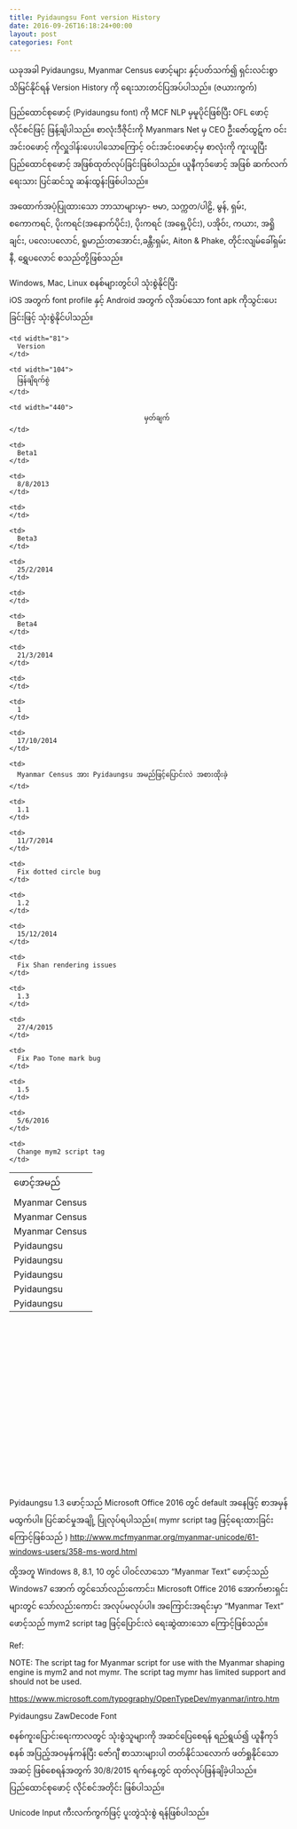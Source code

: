 ```yaml
---
title: Pyidaungsu Font version History
date: 2016-09-26T16:18:24+00:00
layout: post
categories: Font
---
```

ယခုအခါ Pyidaungsu, Myanmar Census ဖောင့်များ နှင့်ပတ်သက်၍ ရှင်းလင်းစွာ သိမြင်နိုင်ရန် Version History ကို ရေးသားတင်ပြအပ်ပါသည်။ (ဇယားကွက်)

ပြည်ထောင်စုဖောင့် (Pyidaungsu font) ကို MCF NLP မှမူပိုင်ဖြစ်ပြီး OFL ဖောင့်လိုင်စင်ဖြင့် ဖြန့်ချိပါသည်။ စာလုံးဒီဇိုင်းကို Myanmars Net မှ CEO ဦးဇော်ထွဋ်က ဝင်းအင်းဝဖောင့် ကိုလှူဒါန်းပေးပါသောကြောင့် ဝင်းအင်းဝဖောင့်မှ စာလုံးကို ကူးယူပြီး ပြည်ထောင်စုဖောင့် အဖြစ်ထုတ်လုပ်ခြင်းဖြစ်ပါသည်။ ယူနီကုဒ်ဖောင့် အဖြစ် ဆက်လက်ရေးသား ပြင်ဆင်သူ ဆန်းထွန်းဖြစ်ပါသည်။

အထောက်အပံ့ပြုထားသော ဘာသာများမှာ- ဗမာ, သက္ကတ/ပါဠိ, မွန်, ရှမ်း, စကောကရင်, ပိုးကရင်(အနောက်ပိုင်း), ပိုးကရင် (အရှေ့ပိုင်း), ပအိုဝ်း, ကယား, အရှိုချင်း, ပလေးပလောင်, ရူမာည်းတအောင်း,ခန္တီးရှမ်း, Aiton & Phake, တိုင်းလျမ်ခေါ်ရှမ်းနီ, ရွှေပလောင် စသည်တို့ဖြစ်သည်။

Windows, Mac, Linux စနစ်များတွင်ပါ သုံးစွဲနိုင်ပြီး  
iOS အတွက် font profile နှင့် Android အတွက် လိုအပ်သော font apk ကိုသွင်းပေးခြင်းဖြင့် သုံးစွဲနိုင်ပါသည်။

<table style="height: 565px;" width="789">
  <tr>
    <td width="134">
      ဖောင့်အမည်
    </td>
    
    <td width="81">
      Version
    </td>
    
    <td width="104">
      ဖြန်ချိရက်စွဲ
    </td>
    
    <td width="440">
                                      မှတ်ချက်
    </td>
  </tr>
  
  <tr>
    <td>
      Myanmar Census
    </td>
    
    <td>
      Beta1
    </td>
    
    <td>
      8/8/2013
    </td>
    
    <td>
    </td>
  </tr>
  
  <tr>
    <td>
      Myanmar Census
    </td>
    
    <td>
      Beta3
    </td>
    
    <td>
      25/2/2014
    </td>
    
    <td>
    </td>
  </tr>
  
  <tr>
    <td>
      Myanmar Census
    </td>
    
    <td>
      Beta4
    </td>
    
    <td>
      21/3/2014
    </td>
    
    <td>
    </td>
  </tr>
  
  <tr>
    <td>
      Pyidaungsu
    </td>
    
    <td>
      1
    </td>
    
    <td>
      17/10/2014
    </td>
    
    <td>
      Myanmar Census အား Pyidaungsu အမည်ဖြင့်ပြောင်းလဲ အစားထိုးခဲ့
    </td>
  </tr>
  
  <tr>
    <td>
      Pyidaungsu
    </td>
    
    <td>
      1.1
    </td>
    
    <td>
      11/7/2014
    </td>
    
    <td>
      Fix dotted circle bug
    </td>
  </tr>
  
  <tr>
    <td>
      Pyidaungsu
    </td>
    
    <td>
      1.2
    </td>
    
    <td>
      15/12/2014
    </td>
    
    <td>
      Fix Shan rendering issues
    </td>
  </tr>
  
  <tr>
    <td>
      Pyidaungsu
    </td>
    
    <td>
      1.3
    </td>
    
    <td>
      27/4/2015
    </td>
    
    <td>
      Fix Pao Tone mark bug
    </td>
  </tr>
  
  <tr>
    <td>
      Pyidaungsu
    </td>
    
    <td>
      1.5
    </td>
    
    <td>
      5/6/2016
    </td>
    
    <td>
      Change mym2 script tag
    </td>
  </tr>
</table>

<p dir="ltr">
  Pyidaungsu 1.3 ဖောင့်သည် Microsoft Office 2016 တွင် default အနေဖြင့် စာအမှန် မထွက်ပါ။ ပြင်ဆင်မှုအချို့ ပြုလုပ်ရပါသည်။( mymr script tag ဖြင့်ရေးထားခြင်းကြောင့်ဖြစ်သည် ) <a href="http://www.mcfmyanmar.org/myanmar-unicode/61-windows-users/358-ms-word.html">http://www.mcfmyanmar.org/myanmar-unicode/61-windows-users/358-ms-word.html</a>
</p>

<p dir="ltr">
  ထို့အတူ Windows 8, 8.1, 10 တွင် ပါဝင်လာသော “Myanmar Text” ဖောင့်သည် Windows7 အောက် တွင်သော်လည်းကောင်း၊ Microsoft Office 2016 အောက်ဗားရှင်းများတွင် သော်လည်းကောင်း အလုပ်မလုပ်ပါ။ အကြောင်းအရင်းမှာ “Myanmar Text” ဖောင့်သည် mym2 script tag ဖြင့်ပြောင်းလဲ ရေးဆွဲထားသော ကြောင့်ဖြစ်သည်။
</p>

<p dir="ltr">
  Ref:
</p>

<p dir="ltr">
  NOTE: The script tag for Myanmar script for use with the Myanmar shaping engine is mym2 and not mymr. The script tag mymr has limited support and should not be used.
</p>

<p dir="ltr">
  <a href="https://www.microsoft.com/typography/OpenTypeDev/myanmar/intro.htm">https://www.microsoft.com/typography/OpenTypeDev/myanmar/intro.htm</a>
</p>

<p dir="ltr">
  Pyidaungsu ZawDecode Font
</p>

<p dir="ltr">
  စနစ်ကူးပြောင်းရေးကာလတွင် သုံးစွဲသူများကို အဆင်ပြေစေရန် ရည်ရွယ်၍ ယူနီကုဒ်စနစ် အပြည့်အဝမှန်ကန်ပြီး ဇော်ဂျီ စာသားများပါ တတ်နိုင်သလောက် ဖတ်ရှုနိုင်သော အဆင့် ဖြစ်စေရန်အတွက် 30/8/2015 ရက်နေ့တွင် ထုတ်လုပ်ဖြန်ချိခဲ့ပါသည်။ ပြည်ထောင်စုဖောင့် လိုင်စင်အတိုင်း ဖြစ်ပါသည်။
</p>

<p dir="ltr">
  Unicode Input ကီးလက်ကွက်ဖြင့် ပူးတွဲသုံးစွဲ ရန်ဖြစ်ပါသည်။
</p>

<p class="Credit_copy">